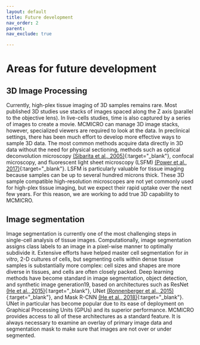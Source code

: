 ```yaml
---
layout: default
title: Future development
nav_order: 2
parent: 
nav_exclude: true

---
```


# Areas for future development
## 3D Image Processing
Currently, high-plex tissue imaging of 3D samples remains rare. Most published 3D studies use stacks of images spaced along the Z axis (parallel to the objective lens). In live-cells studies, time is also captured by a series of images to create a movie. MCMICRO can manage 3D image stacks, however, specialized viewers are required to look at the data. In preclinical settings, there has been much effort to develop more effective ways to sample 3D data. The most common methods acquire data directly in 3D data without the need for physical sectioning, methods such as optical deconvolution microscopy [(Sibarita et al., 2005)](https://doi.org/10.1007/b102215){:target="_blank"}, confocal microscopy, and fluorescent light sheet microscopy (LSFM) [(Power et al., 2017)](https://doi.org/10.1038/nmeth.4224){:target="_blank"}. LSFM is particularly valuable for tissue imaging because samples can be up to several hundred microns thick. These 3D sample compatible high-resolution microscopes are not yet commonly used for high-plex tissue imaging, but we expect their rapid uptake over the next few years. For this reason, we are working to add true 3D capability to MCMICRO.

## Image segmentation
Image segmentation is currently one of the most challenging steps in single-cell analysis of tissue images. Computationally, image segmentation assigns class labels to an image in a pixel-wise manner to optimally subdivide it. Extensive efforts have helped master cell segmentation for *in vitro*, 2-D cultures of cells, but segmenting cells within dense tissue samples is substantially more complex: cell sizes and shapes are more diverse in tissues, and cells are often closely packed. Deep learning methods have become standard in image segmentation, object detection, and synthetic image generation19, based on architectures such as ResNet [(He et al., 2015)](https://doi.org/10.48550/arXiv.1512.03385){:target="_blank"}, UNet [(Ronnenberger et al., 2015)](https://doi.org/10.48550/arXiv.1505.04597){:target="_blank"}, and Mask R-CNN [(He et al., 2018)](https://doi.org/10.48550/arXiv.1703.06870){:target="_blank"}. UNet in particular has become popular due to its ease of deployment on Graphical Processing Units (GPUs) and its superior performance. MCMICRO provides access to all of these architectures as a standard feature. It is always necessary to examine an overlay of primary image data and segmentation mask to make sure that images are not over or under segmented.


